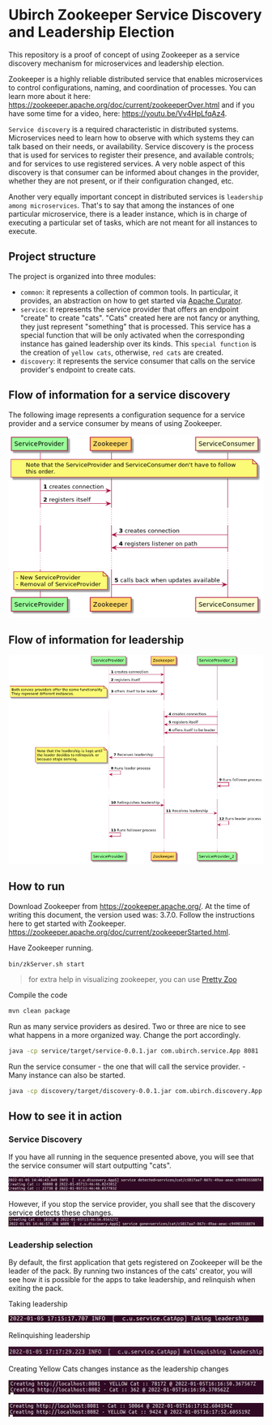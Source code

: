# Ubirch Zookeeper Service Discovery and Leadership Election

This repository is a proof of concept of using Zookeeper as a service discovery mechanism for microservices and leadership election. 

Zookeeper is a highly reliable distributed service that enables microservices to control configurations, naming, and coordination of processes. You can learn more about it here:  https://zookeeper.apache.org/doc/current/zookeeperOver.html and if you have some time for a video, here: https://youtu.be/Vv4HpLfqAz4.

`Service discovery` is a required characteristic in distributed systems. Microservices need to learn how to observe with which systems they can talk based on their needs, or availability. Service discovery is the process that is used for services to register their presence, and available controls; and for services to use registered services. A very noble aspect of this discovery is that consumer can be informed about changes in the provider, whether they are not present, or if their configuration changed, etc.

Another very equally important concept in distributed services is `leadership among microservices`. That's to say that among the instances of one particular microservice, there is a leader instance, which is in charge of executing a particular set of tasks, which are not meant for all instances to execute.

## Project structure

The project is organized into three modules:

* `common`: it represents a collection of common tools. In particular, it provides, an abstraction on how to get started via [Apache Curator](https://curator.apache.org/).
* `service`: it represents the service provider that offers an endpoint "create" to create "cats". "Cats" created here are not fancy or anything, they just represent "something" that is processed. This service has a special function that will be only activated when the corresponding instance has gained leadership over its kinds. This `special function` is the creation of `yellow cats`, otherwise, `red cats` are created.
* `discovery`: it represents the service consumer that calls on the service provider's endpoint to create cats.

## Flow of information for a service discovery

The following image represents a configuration sequence for a service provider and a service consumer by means of using Zookeeper.

![Sequence](assets/sequence.png)

## Flow of information for leadership

![Leadership](assets/leadership.png)

## How to run

Download Zookeeper from https://zookeeper.apache.org/. At the time of writing this document, the version used was: 3.7.0. Follow the instructions here to get started with Zookeeper. https://zookeeper.apache.org/doc/current/zookeeperStarted.html.

Have Zookeeper running.

`bin/zkServer.sh start`

> for extra help in visualizing zookeeper, you can use [Pretty Zoo](https://github.com/vran-dev/PrettyZoo)

Compile the code
```bash
mvn clean package
```

Run as many service providers as desired. Two or three are nice to see what happens in a more organized way. Change the port accordingly.

```bash
java -cp service/target/service-0.0.1.jar com.ubirch.service.App 8081
```

Run the service consumer - the one that will call the service provider. - Many instance can also be started.
```bash
java -cp discovery/target/discovery-0.0.1.jar com.ubirch.discovery.App
```

## How to see it in action

### Service Discovery

If you have all running in the sequence presented above, you will see that the service consumer will start outputting "cats".

![Cats Creation](assets/cat_creation.png)

However, if you stop the service provider, you shall see that the discovery service detects these changes.
![Cat service gone](assets/cat_service_gone.png)

### Leadership selection

By default, the first application that gets registered on Zookeeper will be the leader of the pack. By running two instances of the cats' creator, you will see how it is possible for the apps to take leadership, and relinquish when exiting the pack. 

Taking leadership

![Taking leadership](assets/taking_leadership.png)

Relinquishing leadership

![Relinquishing leadership](assets/relinquish_leadership.png)

Creating Yellow Cats changes instance as the leadership changes

![Leadership on app with port 8081](assets/leadership_on_8081.png)

![Leadership on app with port 8082](assets/leadership_on_8082.png)
